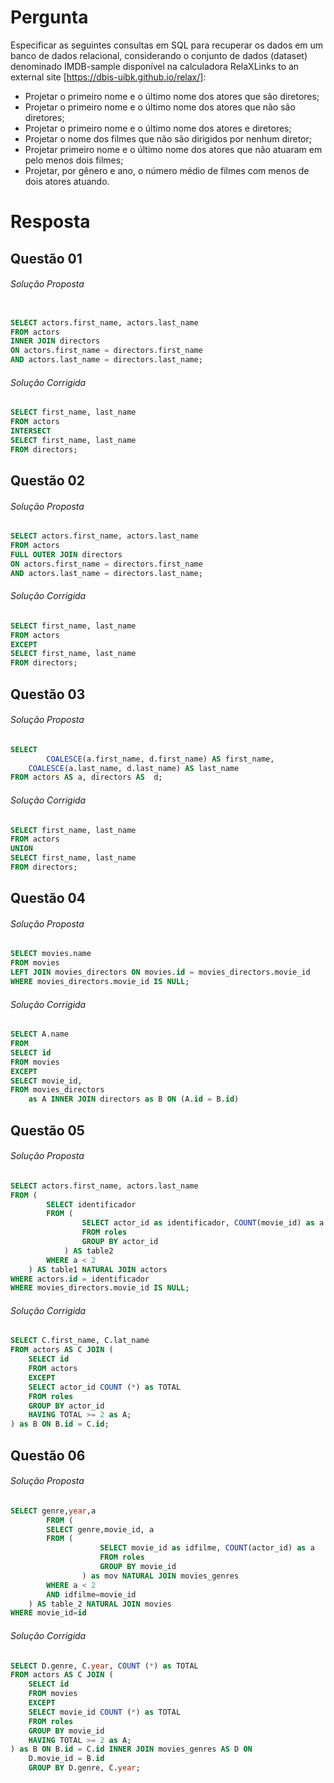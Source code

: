 # Pergunta

Especificar as seguintes consultas em SQL para recuperar os dados em um banco de dados relacional, considerando o conjunto de dados (dataset) denominado IMDB-sample disponível na calculadora RelaXLinks to an external site [https://dbis-uibk.github.io/relax/]:

- Projetar o primeiro nome e o último nome dos atores que são diretores;
- Projetar o primeiro nome e o último nome dos atores que não são diretores;
- Projetar o primeiro nome e o último nome dos atores e diretores;
- Projetar o nome dos filmes que não são dirigidos por nenhum diretor;
- Projetar primeiro nome e o último nome dos atores que não atuaram em pelo menos dois filmes;
- Projetar, por gênero e ano, o número médio de filmes com menos de dois atores atuando.

# Resposta


## Questão 01


###### Solução Proposta

```sql

SELECT actors.first_name, actors.last_name
FROM actors
INNER JOIN directors
ON actors.first_name = directors.first_name
AND actors.last_name = directors.last_name;
```

###### Solução Corrigida

```sql
SELECT first_name, last_name
FROM actors
INTERSECT 
SELECT first_name, last_name
FROM directors;
```

## Questão 02

###### Solução Proposta

```sql
SELECT actors.first_name, actors.last_name
FROM actors
FULL OUTER JOIN directors
ON actors.first_name = directors.first_name
AND actors.last_name = directors.last_name;
```

###### Solução Corrigida

```sql
SELECT first_name, last_name
FROM actors
EXCEPT 
SELECT first_name, last_name
FROM directors;
```

## Questão 03

###### Solução Proposta

```sql
SELECT   
		COALESCE(a.first_name, d.first_name) AS first_name,
    COALESCE(a.last_name, d.last_name) AS last_name
FROM actors AS a, directors AS  d;
```

###### Solução Corrigida

```sql
SELECT first_name, last_name
FROM actors
UNION 
SELECT first_name, last_name
FROM directors;
```

## Questão 04

###### Solução Proposta

```sql
SELECT movies.name 
FROM movies 
LEFT JOIN movies_directors ON movies.id = movies_directors.movie_id
WHERE movies_directors.movie_id IS NULL;
```

###### Solução Corrigida

```sql
SELECT A.name
FROM 
SELECT id
FROM movies
EXCEPT
SELECT movie_id,
FROM movies_directors
    as A INNER JOIN directors as B ON (A.id = B.id)

```

## Questão 05

###### Solução Proposta

```sql
SELECT actors.first_name, actors.last_name
FROM (
		SELECT identificador
		FROM (
				SELECT actor_id as identificador, COUNT(movie_id) as a
				FROM roles
				GROUP BY actor_id
			) AS table2
		WHERE a < 2
	) AS table1 NATURAL JOIN actors
WHERE actors.id = identificador
WHERE movies_directors.movie_id IS NULL;
```

###### Solução Corrigida

```sql
SELECT C.first_name, C.lat_name
FROM actors AS C JOIN (
    SELECT id
    FROM actors
    EXCEPT
    SELECT actor_id COUNT (*) as TOTAL  
    FROM roles
    GROUP BY actor_id
    HAVING TOTAL >= 2 as A;
) as B ON B.id = C.id;
``` 

## Questão 06

###### Solução Proposta

```sql
SELECT genre,year,a
        FROM (
        SELECT genre,movie_id, a
        FROM (
                    SELECT movie_id as idfilme, COUNT(actor_id) as a
                    FROM roles
                    GROUP BY movie_id
                ) as mov NATURAL JOIN movies_genres
        WHERE a < 2
        AND idfilme=movie_id
    ) AS table_2 NATURAL JOIN movies
WHERE movie_id=id
```

###### Solução Corrigida

```sql
SELECT D.genre, C.year, COUNT (*) as TOTAL
FROM actors AS C JOIN (
    SELECT id
    FROM movies
    EXCEPT
    SELECT movie_id COUNT (*) as TOTAL  
    FROM roles
    GROUP BY movie_id
    HAVING TOTAL >= 2 as A;
) as B ON B.id = C.id INNER JOIN movies_genres AS D ON 
    D.movie_id = B.id
    GROUP BY D.genre, C.year;
```